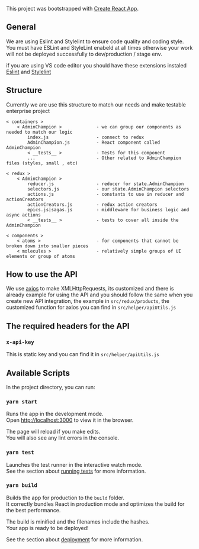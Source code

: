This project was bootstrapped with [Create React App](https://github.com/facebook/create-react-app).

## General

We are using Eslint and Stylelint to ensure code quality and coding style. You must have ESLint and StyleLint enabeld at all times otherwise your work will not be deployed successfully to dev/production / stage env.

if you are using VS code editor you should have these extensions instaled
[Eslint](https://marketplace.visualstudio.com/items?itemName=dbaeumer.vscode-eslint) and
[Stylelint](https://marketplace.visualstudio.com/items?itemName=stylelint.vscode-stylelint)


## Structure

Currently we are use this structure to match our needs and make testable enterprise project

```
< containers >
    < AdminChampion >             - we can group our components as needed to match our logic
        index.js                  - connect to redux
        AdminChampion.js          - React component called AdminChampion
        < __tests__ >             - Tests for this component
        ...                       - Other related to AdminChampion files (styles, small , etc)

< redux >
    < AdminChampion >
        reducer.js                - reducer for state.AdminChampion
        selectors.js              - our state.AdminChampion selectors
        actions.js                - constants to use in reducer and actionCreators
        actionCreators.js         - redux action creators
        epics.js|sagas.js         - middleware for business logic and async actions
        < __tests__ >             - tests to cover all inside the AdminChampion

< components >
    < atoms >                     - for components that cannot be broken down into smaller pieces
    < molecules >                 - relatively simple groups of UI elements or group of atoms
```

## How to use the API 

We use [axios](https://www.npmjs.com/package/axios) to make XMLHttpRequests, its customized and there is already example for using the API and you should follow the same when you create new API integration, the example in `src/redux/products`, the customized function for axios you can find in `src/helper/apiUtils.js`

## The required headers for the API

### `x-api-key`
This is static key and you can find it in `src/helper/apiUtils.js`


## Available Scripts

In the project directory, you can run:

### `yarn start`

Runs the app in the development mode.<br />
Open [http://localhost:3000](http://localhost:3000) to view it in the browser.

The page will reload if you make edits.<br />
You will also see any lint errors in the console.

### `yarn test`

Launches the test runner in the interactive watch mode.<br />
See the section about [running tests](https://facebook.github.io/create-react-app/docs/running-tests) for more information.

### `yarn build`

Builds the app for production to the `build` folder.<br />
It correctly bundles React in production mode and optimizes the build for the best performance.

The build is minified and the filenames include the hashes.<br />
Your app is ready to be deployed!

See the section about [deployment](https://facebook.github.io/create-react-app/docs/deployment) for more information.
